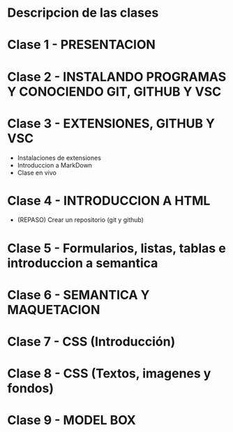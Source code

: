 # Descripcion de las clases

# Clase 1 - PRESENTACION

# Clase 2 - INSTALANDO PROGRAMAS Y CONOCIENDO GIT, GITHUB Y VSC

# Clase 3 - EXTENSIONES, GITHUB Y VSC

- Instalaciones de extensiones
- Introduccion a MarkDown
- Clase en vivo

# Clase 4 - INTRODUCCION A HTML
- (REPASO) Crear un repositorio (git y github)

# Clase 5 - Formularios, listas, tablas e introduccion a semantica

# Clase 6 - SEMANTICA Y MAQUETACION

# Clase 7 - CSS (Introducción)

# Clase 8 - CSS (Textos, imagenes y fondos)

# Clase 9 - MODEL BOX